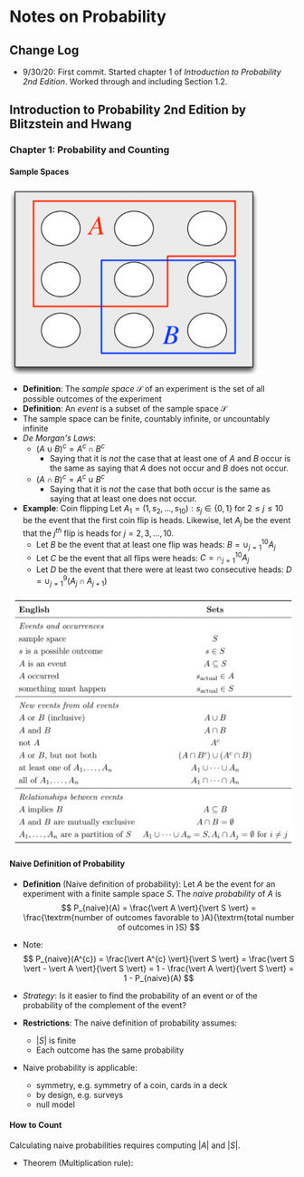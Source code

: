 # Notes on Probability

## Change Log

* 9/30/20: First commit. Started chapter 1 of *Introduction to Probability 2nd Edition*. Worked through and including Section 1.2.

## Introduction to Probability 2nd Edition by Blitzstein and Hwang

### Chapter 1: Probability and Counting

#### Sample Spaces

![PebbleWorld](./figures/probability/pebble_world.png)

* **Definition**: The *sample space* $\mathcal{S}$ of an experiment is the set of all possible outcomes of the experiment
* **Definition**: An *event* is a subset of the sample space $\mathcal{S}$
* The sample space can be finite, countably infinite, or uncountably infinite
* *De Morgan's Laws*:
  * $(A \cup B)^{c} = A^{c} \cap B^{c}$
    * Saying that it is *not* the case that at least one of $A$ and $B$ occur is the same as saying that $A$ does not occur and $B$ does not occur.
  * $(A \cap B)^{c} = A^{c} \cup B^{c}$
    * Saying that it is *not* the case that both occur is the same as saying that at least one does not occur.
* **Example**: Coin flipping Let $A_{1} = {(1,s_{2}, \ldots, s_{10}):s_{j} \in \{0,1\} \text{ for } 2 \leq j \leq 10}$ be the event that the first coin flip is heads. Likewise, let $A_{j}$ be the event that the $j^{th}$ flip is heads for $j = 2,3,\ldots,10$.
  * Let $B$ be the event that at least one flip was heads: $B = \cup_{j=1}^{10} A_{j}$ 
  * Let $C$ be the event that all flips were heads: $C = \cap_{j=1}^{10}A_{j}$
  * Let $D$ be the event that there were at least two consecutive heads: $D = \cup_{j=1}^{9} (A_{j} \cap A_{j+1})$

![SetTerminology](./figures/probability/set_terminology.png)

#### Naive Definition of Probability

* **Definition** (Naive definition of probability): Let $A$ be the event for an experiment with a finite sample space $S$. The *naive probability* of $A$ is
  $$
  P_{naive}(A) = \frac{\vert A \vert}{\vert S \vert} = \frac{\textrm{number of outcomes favorable to }A}{\textrm{total number of outcomes in }S}
  $$

* Note:
  $$
  P_{naive}(A^{c}) = \frac{\vert A^{c} \vert}{\vert S \vert} = \frac{\vert S \vert - \vert A \vert}{\vert S \vert} = 1 - \frac{\vert A \vert}{\vert S \vert} = 1 - P_{naive}(A)
  $$

* *Strategy*: Is it easier to find the probability of an event or of the probability of the complement of the event?

* **Restrictions**: The naive definition of probability assumes:

  * $\vert S \vert$ is finite
  * Each outcome has the same probability

* Naive probability is applicable:

  * symmetry, e.g. symmetry of a coin, cards in a deck
  * by design, e.g. surveys
  * null model

#### How to Count

Calculating naive probabilities requires computing $\vert A \vert$ and $\vert S \vert$. 

* Theorem (Multiplication rule): 